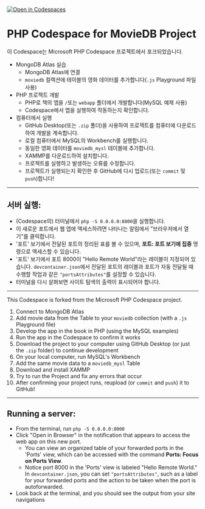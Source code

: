 [![Open in Codespaces](https://classroom.github.com/assets/launch-codespace-2972f46106e565e64193e422d61a12cf1da4916b45550586e14ef0a7c637dd04.svg)](https://classroom.github.com/open-in-codespaces?assignment_repo_id=17492569)
# PHP Codespace for MovieDB Project

이 Codespace는 Microsoft PHP Codespace 프로젝트에서 포크되었습니다.

- MongoDB Atlas 실습
  - MongoDB Atlas에 연결
  - `moviedb` 컬렉션에 테이블의 영화 데이터를 추가합니다(`.js` Playground 파일 사용)
- PHP 프로젝트 개발
  - PHP로 책의 앱을 `/`또는 `webapp` 폴더에서 개발합니다(MySQL 예제 사용)
  - Codespace에서 앱을 실행하여 작동하는지 확인합니다.
- 컴퓨터에서 실행
  - GitHub Desktop(또는 `.zip` 폴더)을 사용하여 프로젝트를 컴퓨터에 다운로드하여 개발을 계속합니다.
  - 로컬 컴퓨터에서 MySQL의 Workbench를 실행합니다.
  - 동일한 영화 데이터를 `moviedb_mysl` 테이블에 추가합니다.
  - XAMMP를 다운로드하여 설치합니다.
  - 프로젝트를 실행하고 발생하는 오류를 수정합니다.
  - 프로젝트가 실행되는지 확인한 후 GitHub에 다시 업로드(또는 `commit` 및 `push`)합니다!

---
## 서버 실행:

- (Codespace의) 터미널에서 `php -S 0.0.0.0:8000`을 실행합니다.
- 이 새로운 포트에서 웹 앱에 액세스하려면 나타나는 알림에서 "브라우저에서 열기"를 클릭합니다.
- '포트' 보기에서 전달된 포트의 정리된 표를 볼 수 있으며, **포트: 포트 보기에 집중** 명령으로 액세스할 수 있습니다.
- '포트' 보기에서 포트 8000이 "Hello Remote World"라는 레이블이 지정되어 있습니다. `devcontainer.json`에서 전달된 포트의 레이블과 포트가 자동 전달될 때 수행할 작업과 같은 `"portsAttributes"`를 설정할 수 있습니다.
- 터미널을 다시 살펴보면 사이트 탐색의 출력이 표시되어야 합니다.

---

This Codespace is forked from the Microsoft PHP Codespace project.

1. Connect to MongoDB Atlas
2. Add movie data from the Table to your `moviedb` collection (with a `.js` Playground file)
3. Develop the app in the book in PHP (using the MySQL examples)
4. Run the app in the Codespace to confirm it works
5. Download the project to your computer using GitHub Desktop (or just the `.zip` folder) to continue development
6. On your local computer, run MySQL's Workbench
7. Add the same movie data to a `moviedb_mysl` Table
8. Download and install XAMMP
9. Try to run the Project and fix any errors that occur
10. After confirming your project runs, reupload (or `commit` and `push`) it to GitHub!

---
## Running a server:

- From the terminal, run `php -S 0.0.0.0:8000`
- Click "Open in Browser" in the notification that appears to access the web app on this new port.
  - You can view an organized table of your forwarded ports in the 'Ports' view, which can be accessed with the command **Ports: Focus on Ports View**.
  - Notice port 8000 in the 'Ports' view is labeled "Hello Remote World." In `devcontainer.json`, you can set `"portsAttributes"`, such as a label for your forwarded ports and the action to be taken when the port is autoforwarded.
- Look back at the terminal, and you should see the output from your site navigations
